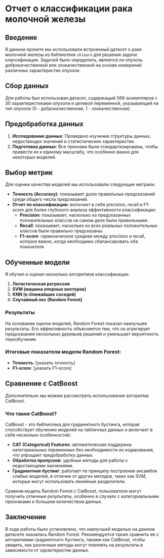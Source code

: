 
# Отчет о классификации рака молочной железы

## Введение
В данном проекте мы использовали встроенный датасет о раке молочной железы из библиотеки `sklearn` для решения задачи классификации. Задачей было определить, является ли опухоль доброкачественной или злокачественной на основе измерений различных характеристик опухоли.

## Сбор данных
Для работы был использован датасет, содержащий 569 экземпляров с 30 характеристиками опухоли и целевой переменной, указывающей на тип опухоли (0 - доброкачественная, 1 - злокачественная).

## Предобработка данных
1. **Исследование данных**: Проведено изучение структуры данных, недостающих значений и статистических характеристик.
2. **Подготовка данных**: Все признаки были стандартизированы, чтобы привести их к единому масштабу, что особенно важно для некоторых моделей.

## Выбор метрик
Для оценки качества моделей мы использовали следующие метрики:
- **Точность (Accuracy)**: показывает долю правильных предсказаний среди общего числа предсказаний.
- **Отчет по классификации**: включает в себя precision, recall и F1-score для более глубокого анализа эффективности классификации:
  - **Precision**: показывает, насколько из предсказанных положительных классов на самом деле были правильными.
  - **Recall**: показывает, насколько из всех реальных положительных классов были правильно предсказаны.
  - **F1-score**: гармоническое среднее между precision и recall, которое важно, когда необходимо сбалансировать оба показателя.

## Обученные модели
Я обучил и оценил несколько алгоритмов классификации:
1. **Логистическая регрессия**
2. **SVM (машина опорных векторов)**
3. **KNN (к-ближайших соседей)**
4. **Случайный лес (Random Forest)**

### Результаты
На основании оценок моделей, Random Forest показал наилучшие результаты. Его эффективность объясняется тем, что он агрегирует предсказания нескольких деревьев решений и уменьшает вероятность переобучения.

### Итоговые показатели модели Random Forest:
- **Точность**: [указать точность]
- **F1-score**: [указать F1-score]

## Сравнение с CatBoost
Дополнительно мы можем рассмотреть использование алгоритма CatBoost. 

### Что такое CatBoost?
CatBoost - это библиотека для градиентного бустинга, которая способствует обучению моделей на табличных данных и включает в себя несколько особенностей:
- **CAT (Categorical) Features**: автоматическая поддержка категориальных переменных без необходимости их кодирования, что упрощает предобработку данных.
- **Обработка пропусков**: удобные методы для работы с недостающими значениями.
- **Градиентное бустинг**: работает по принципу построения ансамбля слабых моделей, в отличие от других методов, таких как SVM, которые могут использовать линейные разделители.

Сравнив модель Random Forest с CatBoost, пользователи могут получить отличные результаты, особенно в случаях с категориальными признаками и большим количеством данных.

## Заключение
В ходе работы было установлено, что наилучшей моделью на данном датасете оказалась Random Forest. Рекомендуется также сравнить ее с алгоритмами градиентного бустинга, такими как CatBoost, чтобы увидеть, как различные методы могут повлиять на результаты в зависимости от характеристик данных.
